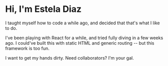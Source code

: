 # Hi, I'm Estela Diaz

I taught myself how to code a while ago, and decided that that's what I like to do.

I've been playing with React for a while, and tried fully diving in a few weeks ago. I could've built this with static HTML and generic routing -- but this framework is too fun.

I want to get my hands dirty. Need collaborators? I'm your gal.
